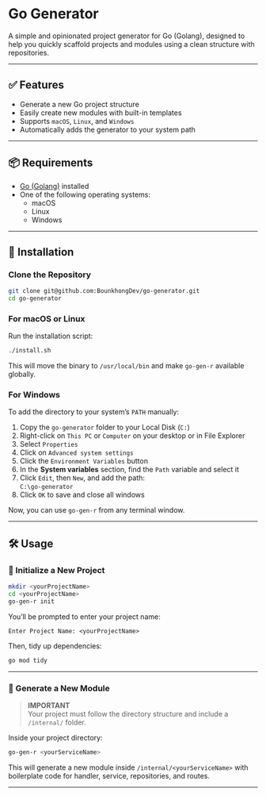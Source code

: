 # Go Generator

A simple and opinionated project generator for Go (Golang), designed to help you quickly scaffold projects and modules using a clean structure with repositories.

---

## ✅ Features

- Generate a new Go project structure
- Easily create new modules with built-in templates
- Supports `macOS`, `Linux`, and `Windows`
- Automatically adds the generator to your system path

---

## 📦 Requirements

- [Go (Golang)](https://golang.org/dl/) installed
- One of the following operating systems:
  - macOS
  - Linux
  - Windows

---

## 🚀 Installation

### Clone the Repository

```bash
git clone git@github.com:BounkhongDev/go-generator.git
cd go-generator
```

### For macOS or Linux

Run the installation script:

```bash
./install.sh
```

This will move the binary to `/usr/local/bin` and make `go-gen-r` available globally.

### For Windows

To add the directory to your system’s `PATH` manually:

1. Copy the `go-generator` folder to your Local Disk (`C:`)
2. Right-click on `This PC` or `Computer` on your desktop or in File Explorer
3. Select `Properties`
4. Click on `Advanced system settings`
5. Click the `Environment Variables` button
6. In the **System variables** section, find the `Path` variable and select it
7. Click `Edit`, then `New`, and add the path:  
   `C:\go-generator`
8. Click `OK` to save and close all windows

Now, you can use `go-gen-r` from any terminal window.

---

## 🛠️ Usage

### 🔧 Initialize a New Project

```bash
mkdir <yourProjectName>
cd <yourProjectName>
go-gen-r init
```

You’ll be prompted to enter your project name:

```
Enter Project Name: <yourProjectName>
```

Then, tidy up dependencies:

```bash
go mod tidy
```

---

### 🧱 Generate a New Module

> **IMPORTANT**  
> Your project must follow the directory structure and include a `/internal/` folder.

Inside your project directory:

```bash
go-gen-r <yourServiceName>
```

This will generate a new module inside `/internal/<yourServiceName>` with boilerplate code for handler, service, repositories, and routes.

---
